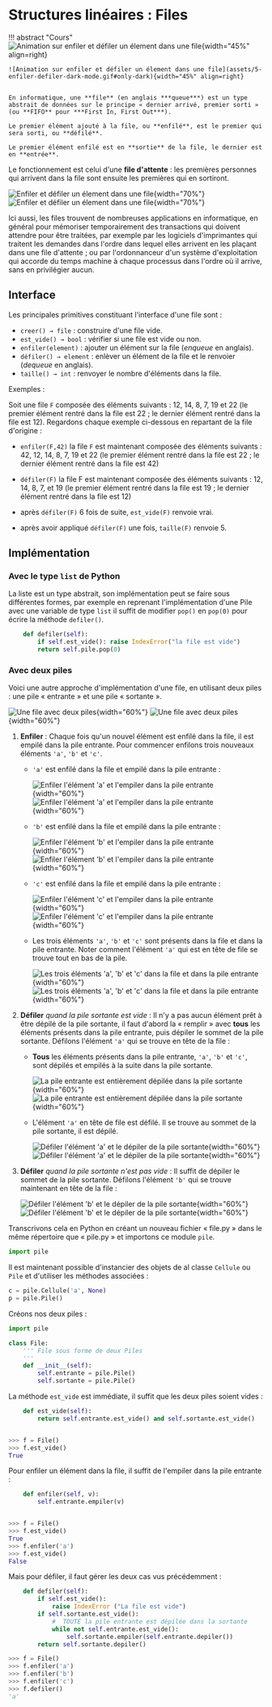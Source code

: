 #	Structures linéaires : Files 


!!! abstract "Cours"
    ![Animation sur enfiler et défiler un élement dans une file](assets/5-enfiler-defiler-light-mode.gif#only-light){width="45%" align=right}

    ![Animation sur enfiler et défiler un élement dans une file](assets/5-enfiler-defiler-dark-mode.gif#only-dark){width="45%" align=right}


    En informatique, une **file** (en anglais ***queue***) est un type abstrait de données sur le principe « dernier arrivé, premier sorti » (ou **FIFO** pour ***First In, First Out***).

    Le premier élément ajouté à la file, ou **enfilé**, est le premier qui sera sorti, ou **défilé**.

    Le premier élément enfilé est en **sortie** de la file, le dernier est en **entrée**.



Le fonctionnement est celui d'une **file d'attente** : les premières personnes qui arrivent dans la file sont ensuite les premières qui en sortiront. 

![Enfiler et défiler un élement dans une file](assets/5-enfiler-defiler-light-mode.png#only-light){width="70%"}
![Enfiler et défiler un élement dans une file](assets/5-enfiler-defiler-dark-mode.png#only-dark){width="70%"}


Ici aussi, les files trouvent de nombreuses applications en informatique, en général pour mémoriser temporairement des transactions qui doivent attendre pour être traitées, par exemple par les logiciels d'imprimantes qui traitent les demandes dans l'ordre dans lequel elles arrivent en les plaçant dans une file d'attente ; ou par l'ordonnanceur d'un système d'exploitation qui accorde du temps machine à chaque processus dans l'ordre où il arrive, sans en privilégier aucun.



## Interface

Les principales primitives constituant l'interface d'une file sont :

- `creer() → file` : construire d'une file vide.
- `est_vide() → bool` : vérifier si une file est vide ou non.
- `enfiler(element)` : ajouter un élément sur la file (*enqueue* en anglais).
- `défiler() → element` : enlèver un élément de la file et le renvoier (*dequeue* en anglais).
- `taille() → int` : renvoyer le nombre d'éléments dans la file.

Exemples :

Soit une file `F` composée des éléments suivants : 12, 14, 8, 7, 19 et 22 (le premier élément rentré dans la file est 22 ; le dernier élément rentré dans la file est 12). Regardons chaque exemple ci-dessous en repartant de la file d'origine :

-	`enfiler(F,42)` la file `F` est maintenant composée des éléments suivants : 42, 12, 14, 8, 7, 19 et 22 (le premier élément rentré dans la file est 22 ; le dernier élément rentré dans la file est 42)

-	`défiler(F)` la file F est maintenant composée des éléments suivants : 12, 14, 8, 7, et 19 (le premier élément rentré dans la file est 19 ; le dernier élément rentré dans la file est 12)

-	après `défiler(F)` 6 fois de suite, `est_vide(F)` renvoie vrai.

-	après avoir appliqué `défiler(F)` une fois, `taille(F)` renvoie 5.


## Implémentation

###	Avec le type `list` de Python

La liste est un type abstrait, son implémentation peut se faire sous différentes formes, par exemple en reprenant l'implémentation d'une Pile avec une variable de type `list` il suffit de modifier `pop()` en `pop(0)` pour écrire la méthode `defiler()`.

``` py
    def defiler(self):
        if self.est_vide(): raise IndexError("la file est vide")
        return self.pile.pop(0)
```

###	Avec deux piles

Voici une autre approche d'implémentation d'une file, en utilisant deux piles : une pile « entrante » et une pile « sortante ».

![Une file avec deux piles](assets/5-file-2-piles-light-mode.png#only-light){width="60%"}
![Une file avec deux piles](assets/5-file-2-piles-dark-mode.png#only-dark){width="60%"}

1.  **Enfiler** : Chaque fois qu'un nouvel élément est enfilé dans la file, il est empilé dans la pile entrante.
    Pour commencer enfilons trois nouveaux éléments `'a'`, `'b'` et `'c'`.

    -   `'a'` est enfilé dans la file et empilé dans la pile entrante :

        ![Enfiler l'élément 'a' et l'empiler dans la pile entrante](assets/5-file-2-piles-0-light-mode.png#only-light){width="60%"}
        ![Enfiler l'élément 'a' et l'empiler dans la pile entrante](assets/5-file-2-piles-0-dark-mode.png#only-dark){width="60%"}

    -   `'b'` est enfilé dans la file et empilé dans la pile entrante :

        ![Enfiler l'élément 'b' et l'empiler dans la pile entrante](assets/5-file-2-piles-1-light-mode.png#only-light){width="60%"}
        ![Enfiler l'élément 'b' et l'empiler dans la pile entrante](assets/5-file-2-piles-1-dark-mode.png#only-dark){width="60%"}

    -   `'c'` est enfilé dans la file et empilé dans la pile entrante :

        ![Enfiler l'élément 'c' et l'empiler dans la pile entrante](assets/5-file-2-piles-2-light-mode.png#only-light){width="60%"}
        ![Enfiler l'élément 'c' et l'empiler dans la pile entrante](assets/5-file-2-piles-2-dark-mode.png#only-dark){width="60%"}

    -   Les trois éléments `'a'`, `'b'` et `'c'` sont présents dans la file et dans la pile entrante. Noter comment l'élément `'a'` qui est en tête de file se trouve tout en bas de la pile.

        ![Les trois éléments 'a', 'b' et 'c' dans la file et dans la pile entrante](assets/5-file-2-piles-3-light-mode.png#only-light){width="60%"}
        ![Les trois éléments 'a', 'b' et 'c' dans la file et dans la pile entrante](assets/5-file-2-piles-3-dark-mode.png#only-dark){width="60%"}

2.  **Défiler** _quand la pile sortante est vide_ : Il n'y a pas aucun élément prêt à être dépilé de la pile sortante, il faut d'abord la « remplir » avec **tous** les éléments présents dans la pile entrante, puis dépiler le sommet de la pile sortante. 
    Défilons l'élément `'a'` qui se trouve en tête de la file :

    -   **Tous** les éléments présents dans la pile entrante, `'a'`, `'b'` et `'c'`, sont dépilés et empilés à la suite dans la pile sortante.

        ![La pile entrante est entièrement dépilée dans la pile sortante](assets/5-file-2-piles-4-light-mode.png#only-light){width="60%"}
        ![La pile entrante est entièrement dépilée dans la pile sortante](assets/5-file-2-piles-4-dark-mode.png#only-dark){width="60%"}

    -   L'élément `'a'` en tête de file est défilé. Il se trouve au sommet de la pile sortante, il est dépilé.

        ![Défiler l'élément 'a' et le dépiler de la pile sortante](assets/5-file-2-piles-5-light-mode.png#only-light){width="60%"}
        ![Défiler l'élément 'a' et le dépiler de la pile sortante](assets/5-file-2-piles-5-dark-mode.png#only-dark){width="60%"}


3.	**Défiler** _quand la pile sortante n'est pas vide_ : Il suffit de dépiler le sommet de la pile sortante. Défilons l'élément `'b'` qui se trouve maintenant en tête de la file :

    ![Défiler l'élément 'b' et le dépiler de la pile sortante](assets/5-file-2-piles-6-light-mode.png#only-light){width="60%"}
    ![Défiler l'élément 'b' et le dépiler de la pile sortante](assets/5-file-2-piles-6-dark-mode.png#only-dark){width="60%"}

Transcrivons cela en Python en créant un nouveau fichier « file.py » dans le même répertoire que « pile.py »  et importons ce module `pile`.

``` py
import pile
```

Il est maintenant possible d'instancier des objets de al classe `Cellule` ou `Pile` et d'utiliser les méthodes associées :

``` py
c = pile.Cellule('a', None)
p = pile.Pile()
```

Créons nos deux piles :

``` py
import pile

class File:
    ''' File sous forme de deux Piles
    '''
    def __init__(self):
        self.entrante = pile.Pile()
        self.sortante = pile.Pile()
```

La méthode `est_vide` est immédiate, il suffit que les deux piles soient vides :

``` py
    def est_vide(self):
        return self.entrante.est_vide() and self.sortante.est_vide()


>>> f = File()
>>> f.est_vide()
True
```

Pour enfiler un élément dans la file, il suffit de l'empiler dans la pile entrante :

``` py
    def enfiler(self, v):
        self.entrante.empiler(v)


>>> f = File()
>>> f.est_vide()
True
>>> f.enfiler('a')
>>> f.est_vide()
False
```

Mais pour défiler, il faut gérer les deux cas vus précédemment :
``` py
    def defiler(self):
        if self.est_vide():
            raise IndexError ("La file est vide")
        if self.sortante.est_vide():
            #  TOUTE la pile entrante est dépilée dans la sortante
            while not self.entrante.est_vide():
                self.sortante.empiler(self.entrante.depiler())
        return self.sortante.depiler()

>>> f = File()
>>> f.enfiler('a')
>>> f.enfiler('b')
>>> f.enfiler('c')
>>> f.defiler()
'a'
```

